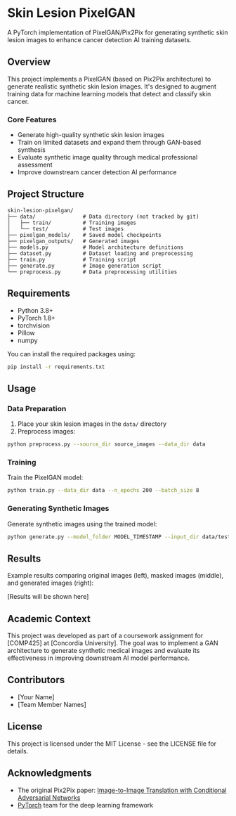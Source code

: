 # Skin Lesion PixelGAN

A PyTorch implementation of PixelGAN/Pix2Pix for generating synthetic skin lesion images to enhance cancer detection AI training datasets.

## Overview

This project implements a PixelGAN (based on Pix2Pix architecture) to generate realistic synthetic skin lesion images. It's designed to augment training data for machine learning models that detect and classify skin cancer.

### Core Features
- Generate high-quality synthetic skin lesion images
- Train on limited datasets and expand them through GAN-based synthesis
- Evaluate synthetic image quality through medical professional assessment
- Improve downstream cancer detection AI performance

## Project Structure

```
skin-lesion-pixelgan/
├── data/               # Data directory (not tracked by git)
│   ├── train/          # Training images
│   └── test/           # Test images
├── pixelgan_models/    # Saved model checkpoints
├── pixelgan_outputs/   # Generated images
├── models.py           # Model architecture definitions
├── dataset.py          # Dataset loading and preprocessing
├── train.py            # Training script
├── generate.py         # Image generation script
└── preprocess.py       # Data preprocessing utilities
```

## Requirements

- Python 3.8+
- PyTorch 1.8+
- torchvision
- Pillow
- numpy

You can install the required packages using:
```bash
pip install -r requirements.txt
```

## Usage

### Data Preparation

1. Place your skin lesion images in the `data/` directory
2. Preprocess images:
```bash
python preprocess.py --source_dir source_images --data_dir data
```

### Training

Train the PixelGAN model:
```bash
python train.py --data_dir data --n_epochs 200 --batch_size 8
```

### Generating Synthetic Images

Generate synthetic images using the trained model:
```bash
python generate.py --model_folder MODEL_TIMESTAMP --input_dir data/test --num_images 50
```

## Results

Example results comparing original images (left), masked images (middle), and generated images (right):

[Results will be shown here]

## Academic Context

This project was developed as part of a coursework assignment for [COMP425] at [Concordia University]. The goal was to implement a GAN architecture to generate synthetic medical images and evaluate its effectiveness in improving downstream AI model performance.

## Contributors

- [Your Name]
- [Team Member Names]

## License

This project is licensed under the MIT License - see the LICENSE file for details.

## Acknowledgments

- The original Pix2Pix paper: [Image-to-Image Translation with Conditional Adversarial Networks](https://arxiv.org/abs/1611.07004)
- [PyTorch](https://pytorch.org/) team for the deep learning framework
